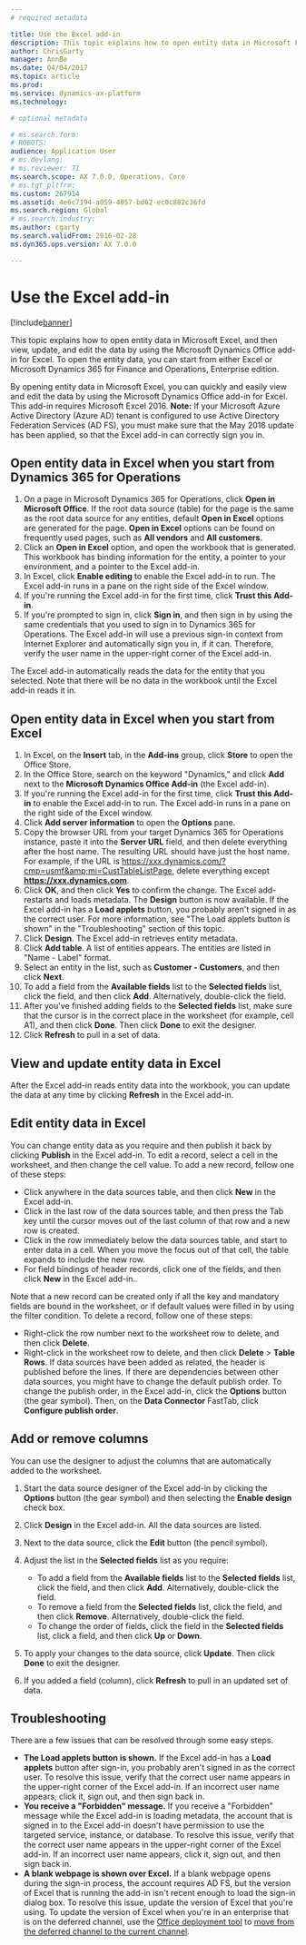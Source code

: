 ```yaml
---
# required metadata

title: Use the Excel add-in
description: This topic explains how to open entity data in Microsoft Excel, and then view, update, and edit the data by using the Microsoft Dynamics Office add-in for Excel. 
author: ChrisGarty
manager: AnnBe
ms.date: 04/04/2017
ms.topic: article
ms.prod: 
ms.service: dynamics-ax-platform
ms.technology: 

# optional metadata

# ms.search.form: 
# ROBOTS: 
audience: Application User
# ms.devlang: 
# ms.reviewer: 71
ms.search.scope: AX 7.0.0, Operations, Core
# ms.tgt_pltfrm: 
ms.custom: 267914
ms.assetid: 4e6c7194-a059-4057-bd62-ec0c802c36fd
ms.search.region: Global
# ms.search.industry: 
ms.author: cgarty
ms.search.validFrom: 2016-02-28
ms.dyn365.ops.version: AX 7.0.0

---
```


# Use the Excel add-in

[!include[banner](../includes/banner.md)]


This topic explains how to open entity data in Microsoft Excel, and then view, update, and edit the data by using the Microsoft Dynamics Office add-in for Excel. To open the entity data, you can start from either Excel or Microsoft Dynamics 365 for Finance and Operations, Enterprise edition.

By opening entity data in Microsoft Excel, you can quickly and easily view and edit the data by using the Microsoft Dynamics Office add-in for Excel. This add-in requires Microsoft Excel 2016. **Note:** If your Microsoft Azure Active Directory (Azure AD) tenant is configured to use Active Directory Federation Services (AD FS), you must make sure that the May 2016 update has been applied, so that the Excel add-in can correctly sign you in.

## Open entity data in Excel when you start from Dynamics 365 for Operations
1.  On a page in Microsoft Dynamics 365 for Operations, click **Open in Microsoft Office**. If the root data source (table) for the page is the same as the root data source for any entities, default **Open in Excel** options are generated for the page. **Open in Excel** options can be found on frequently used pages, such as **All vendors** and **All customers**.
2.  Click an **Open in Excel** option, and open the workbook that is generated. This workbook has binding information for the entity, a pointer to your environment, and a pointer to the Excel add-in.
3.  In Excel, click **Enable editing** to enable the Excel add-in to run. The Excel add-in runs in a pane on the right side of the Excel window.
4.  If you're running the Excel add-in for the first time, click **Trust this Add-in**.
5.  If you're prompted to sign in, click **Sign in**, and then sign in by using the same credentials that you used to sign in to Dynamics 365 for Operations. The Excel add-in will use a previous sign-in context from Internet Explorer and automatically sign you in, if it can. Therefore, verify the user name in the upper-right corner of the Excel add-in.

The Excel add-in automatically reads the data for the entity that you selected. Note that there will be no data in the workbook until the Excel add-in reads it in.

## Open entity data in Excel when you start from Excel
1.  In Excel, on the **Insert** tab, in the **Add-ins** group, click **Store** to open the Office Store.
2.  In the Office Store, search on the keyword "Dynamics," and click **Add** next to the **Microsoft Dynamics Office Add-in** (the Excel add-in).
3.  If you're running the Excel add-in for the first time, click **Trust this Add-in** to enable the Excel add-in to run. The Excel add-in runs in a pane on the right side of the Excel window.
4.  Click **Add server information** to open the **Options** pane.
5.  Copy the browser URL from your target Dynamics 365 for Operations instance, paste it into the **Server URL** field, and then delete everything after the host name. The resulting URL should have just the host name.
For example, if the URL is https://xxx.dynamics.com/?cmp=usmf&amp;mi=CustTableListPage, delete everything except **https://xxx.dynamics.com**.
6.  Click **OK**, and then click **Yes** to confirm the change. The Excel add-restarts and loads metadata. The **Design** button is now available. If the Excel add-in has a **Load applets** button, you probably aren't signed in as the correct user. For more information, see "The Load applets button is shown" in the "Troubleshooting" section of this topic.
7.  Click **Design**. The Excel add-in retrieves entity metadata.
8.  Click **Add table**. A list of entities appears. The entities are listed in "Name - Label" format.
9.  Select an entity in the list, such as **Customer - Customers**, and then click **Next**.
10. To add a field from the **Available fields** list to the **Selected fields** list, click the field, and then click **Add**. Alternatively, double-click the field.
11. After you've finished adding fields to the **Selected fields** list, make sure that the cursor is in the correct place in the worksheet (for example, cell A1), and then click **Done**. Then click **Done** to exit the designer.
12. Click **Refresh** to pull in a set of data.

## View and update entity data in Excel
After the Excel add-in reads entity data into the workbook, you can update the data at any time by clicking **Refresh** in the Excel add-in.

## Edit entity data in Excel
You can change entity data as you require and then publish it back by clicking **Publish** in the Excel add-in. To edit a record, select a cell in the worksheet, and then change the cell value. To add a new record, follow one of these steps:

-   Click anywhere in the data sources table, and then click **New** in the Excel add-in.
-   Click in the last row of the data sources table, and then press the Tab key until the cursor moves out of the last column of that row and a new row is created.
-   Click in the row immediately below the data sources table, and start to enter data in a cell. When you move the focus out of that cell, the table expands to include the new row.
-   For field bindings of header records, click one of the fields, and then click **New** in the Excel add-in..

Note that a new record can be created only if all the key and mandatory fields are bound in the worksheet, or if default values were filled in by using the filter condition.
To delete a record, follow one of these steps:

-   Right-click the row number next to the worksheet row to delete, and then click **Delete**.
-   Right-click in the worksheet row to delete, and then click **Delete** &gt; **Table Rows**.
If data sources have been added as related, the header is published before the lines. If there are dependencies between other data sources, you might have to change the default publish order. To change the publish order, in the Excel add-in, click the **Options** button (the gear symbol). Then, on the **Data Connector** FastTab, click **Configure publish order**.

## Add or remove columns
You can use the designer to adjust the columns that are automatically added to the worksheet.

1.  Start the data source designer of the Excel add-in by clicking the **Options** button (the gear symbol) and then selecting the **Enable design** check box.
2.  Click **Design** in the Excel add-in. All the data sources are listed.
3.  Next to the data source, click the **Edit** button (the pencil symbol).
4.  Adjust the list in the **Selected fields** list as you require:
    -   To add a field from the **Available fields** list to the **Selected fields** list, click the field, and then click **Add**. Alternatively, double-click the field.
    -   To remove a field from the **Selected fields** list, click the field, and then click **Remove**. Alternatively, double-click the field.
    -   To change the order of fields, click the field in the **Selected fields** list, click a field, and then click **Up** or **Down**.

5. To apply your changes to the data source, click **Update**. Then click **Done** to exit the designer. 
6. If you added a field (column), click **Refresh** to pull in an updated set of data.

## [](https://powerapps.microsoft.com/enus/tutorials/dataplatforminteractiveexcel/#troubleshooting)Troubleshooting
There are a few issues that can be resolved through some easy steps.

-   **The Load applets button is shown.** If the Excel add-in has a **Load applets** button after sign-in, you probably aren't signed in as the correct user. To resolve this issue, verify that the correct user name appears in the upper-right corner of the Excel add-in. If an incorrect user name appears, click it, sign out, and then sign back in.
-   **You receive a "Forbidden" message.** If you receive a "Forbidden" message while the Excel add-in is loading metadata, the account that is signed in to the Excel add-in doesn't have permission to use the targeted service, instance, or database. To resolve this issue, verify that the correct user name appears in the upper-right corner of the Excel add-in. If an incorrect user name appears, click it, sign out, and then sign back in.
-   **A blank webpage is shown over Excel.** If a blank webpage opens during the sign-in process, the account requires AD FS, but the version of Excel that is running the add-in isn't recent enough to load the sign-in dialog box. To resolve this issue, update the version of Excel that you're using. To update the version of Excel when you're in an enterprise that is on the deferred channel, use the [Office deployment tool](https://technet.microsoft.com/library/jj219422.aspx) to [move from the deferred channel to the current channel](https://technet.microsoft.com/library/mt455210.aspx).




